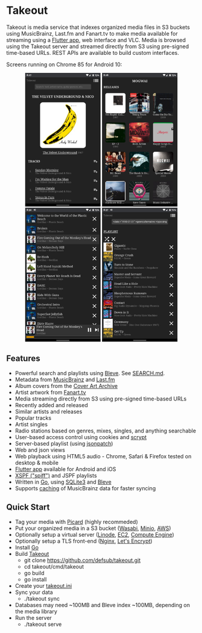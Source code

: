 # Takeout

Takeout is media service that indexes organized media files in S3 buckets using
MusicBrainz, Last.fm and Fanart.tv to make media available for streaming using
a [Flutter app](https://github.com/defsub/takeout_app), web interface and
VLC. Media is browsed using the Takeout server and streamed directly from S3
using pre-signed time-based URLs. REST APIs are available to build custom
interfaces.

Screens running on Chrome 85 for Android 10:

<p align="center">
<img src="https://github.com/defsub/defsub.github.io/blob/master/takeout/screens/2020-09-07/Screenshot_20200907-082736.png" width="200">
<img src="https://github.com/defsub/defsub.github.io/blob/master/takeout/screens/2020-09-07/Screenshot_20200907-082827.png" width="200">
<img src="https://github.com/defsub/defsub.github.io/blob/master/takeout/screens/2020-09-07/Screenshot_20200907-083006.png" width="200">
<img src="https://github.com/defsub/defsub.github.io/blob/master/takeout/screens/2020-09-07/Screenshot_20200907-083707.png" width="200">
</p>

## Features


* Powerful search and playlists using [Bleve](https://blevesearch.com/). See [SEARCH.md](SEARCH.md).
* Metadata from [MusicBrainz](https://musicbrainz.org/) and [Last.fm](https://last.fm/)
* Album covers from the [Cover Art Archive](https://coverartarchive.org/)
* Artist artwork from [Fanart.tv](https://fanart.tv/)
* Media streaming directly from S3 using pre-signed time-based URLs
* Recently added and released
* Similar artists and releases
* Popular tracks
* Artist singles
* Radio stations based on genres, mixes, singles, and anything searchable
* User-based access control using cookies and [scrypt](https://pkg.go.dev/golang.org/x/crypto/scrypt?tab=doc)
* Server-based playlist (using [jsonpatch](http://jsonpatch.com/))
* Web and json views
* Web playback using HTML5 audio - Chrome, Safari & Firefox tested on desktop & mobile
* [Flutter app](https://github.com/defsub/takeout_app) available for Android and iOS
* [XSPF ("spiff")](https://xspf.org/) and JSPF playlists
* Written in [Go](https://golang.org/), using [SQLite3](https://sqlite.org/index.html) and [Bleve](https://blevesearch.com/)
* Supports [caching](https://github.com/gregjones/httpcache) of MusicBrainz data for faster syncing

## Quick Start

* Tag your media with [Picard](https://picard.musicbrainz.org/) (highly recommeded)
* Put your organized media in a S3 bucket ([Wasabi](https://wasabi.com/), [Minio](https://min.io/), [AWS](https://aws.amazon.com/))
* Optionally setup a virtual server ([Linode](https://www.linode.com/), [EC2](https://aws.amazon.com/), [Compute Engine](https://cloud.google.com/compute))
* Optionally setup a TLS front-end ([Nginx](http://nginx.org/), [Let's Encrypt](https://letsencrypt.org/))
* Install [Go](https://golang.org/)
* Build [Takeout](https://github.com/defsub/takeout/)
  * git clone https://github.com/defsub/takeout.git
  * cd takeout/cmd/takeout
  * go build
  * go install
* Create your [takeout.ini](CONFIG.md)
* Sync your data
  * ./takeout sync
* Databases may need ~100MB and Bleve index ~100MB, depending on the media library
* Run the server
  * ./takeout serve
